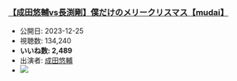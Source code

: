 ### [【成田悠輔vs長渕剛】僕だけのメリークリスマス【mudai】](https://www.youtube.com/watch?v=-INiV_lp6Gs)
-   公開日: 2023-12-25
-   視聴数: 134,240
-   **いいね数: 2,489**
-   出演者: [成田悠輔](/rehacq_fan/people/成田悠輔 "wikilink")
- [![](https://img.youtube.com/vi/-INiV_lp6Gs/hqdefault.jpg)](https://www.youtube.com/watch?v=-INiV_lp6Gs)
